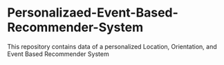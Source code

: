 # Personalizaed-Event-Based-Recommender-System
This repository contains data of a personalized Location, Orientation, and Event Based Recommender System 
